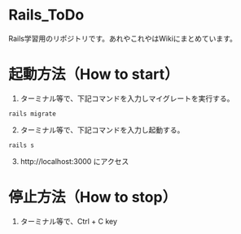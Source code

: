 # Rails_ToDo
Rails学習用のリポジトリです。あれやこれやはWikiにまとめています。

# 起動方法（How to start）

1. ターミナル等で、下記コマンドを入力しマイグレートを実行する。
```
rails migrate
```
2. ターミナル等で、下記コマンドを入力し起動する。
```
rails s
```
3. http://localhost:3000 にアクセス
# 停止方法（How to stop）
1. ターミナル等で、Ctrl + C key
